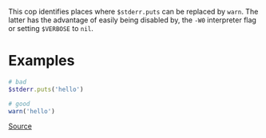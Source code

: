 
This cop identifies places where `$stderr.puts` can be replaced by
`warn`. The latter has the advantage of easily being disabled by,
the `-W0` interpreter flag or setting `$VERBOSE` to `nil`.

# Examples

```ruby
# bad
$stderr.puts('hello')

# good
warn('hello')
```

[Source](http://www.rubydoc.info/gems/rubocop/RuboCop/Cop/Style/StderrPuts)